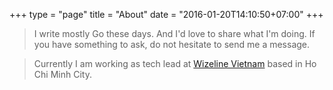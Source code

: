 +++
type = "page"
title = "About"
date = "2016-01-20T14:10:50+07:00"
+++
> I write mostly Go these days. And I'd love to share what I'm doing. If you have something to ask, do not hesitate to send me a message.

> Currently I am working as tech lead at [Wizeline Vietnam](http://wizeline.com/) based in Ho Chi Minh City.
